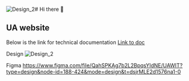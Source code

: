 ![Design_2](https://github.com/UAWIT/.github/assets/1140769/d7d53cfb-b576-4936-9458-5a13c2183c96)# Hi there 👋 

## UA website

Below is the link for technical documentation [Link to doc](https://docs.google.com/document/d/1eYfpHAAZ-ivtG9fTmoNs9DXJ2t-AJsTKY9kzWvvfssc/edit)


Design
![Design_2](https://github.com/UAWIT/.github/assets/1140769/2544f0af-956c-4d37-ad22-4a97eced58eb)


Figma 
https://www.figma.com/file/QahSPKAg7b2L2BpqsYIdNE/UAWIT?type=design&node-id=188-424&mode=design&t=dsjrMLE2d1576na1-0


<!--
**Here are some ideas to get you started:**

🙋‍♀️ A short introduction - what is your organization all about?
🌈 Contribution guidelines - how can the community get involved?
👩‍💻 Useful resources - where can the community find your docs? Is there anything else the community should know?
🍿 Fun facts - what does your team eat for breakfast?
🧙 Remember, you can do mighty things with the power of [Markdown](https://docs.github.com/github/writing-on-github/getting-started-with-writing-and-formatting-on-github/basic-writing-and-formatting-syntax)
-->
